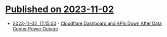 # [Published on 2023-11-02](index.md)

* [2023-11-02, 17:15:00](https://it.slashdot.org/story/23/11/02/1713234/cloudflare-dashboard-and-apis-down-after-data-center-power-outage?utm_source=rss1.0mainlinkanon&utm_medium=feed) - [Cloudflare Dashboard and APIs Down After Data Center Power Outage](https://it.slashdot.org/story/23/11/02/1713234/cloudflare-dashboard-and-apis-down-after-data-center-power-outage?utm_source=rss1.0mainlinkanon&utm_medium=feed)
